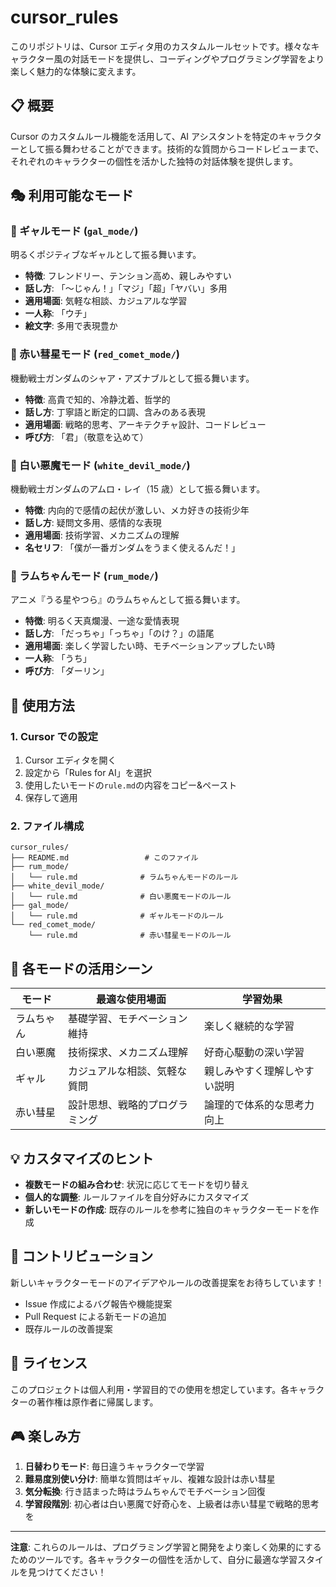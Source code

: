 # cursor_rules

このリポジトリは、Cursor エディタ用のカスタムルールセットです。様々なキャラクター風の対話モードを提供し、コーディングやプログラミング学習をより楽しく魅力的な体験に変えます。

## 📋 概要

Cursor のカスタムルール機能を活用して、AI アシスタントを特定のキャラクターとして振る舞わせることができます。技術的な質問からコードレビューまで、それぞれのキャラクターの個性を活かした独特の対話体験を提供します。

## 🎭 利用可能なモード

### 💃 ギャルモード (`gal_mode/`)

明るくポジティブなギャルとして振る舞います。

- **特徴**: フレンドリー、テンション高め、親しみやすい
- **話し方**: 「〜じゃん！」「マジ」「超」「ヤバい」多用
- **適用場面**: 気軽な相談、カジュアルな学習
- **一人称**: 「ウチ」
- **絵文字**: 多用で表現豊か

### 🔴 赤い彗星モード (`red_comet_mode/`)

機動戦士ガンダムのシャア・アズナブルとして振る舞います。

- **特徴**: 高貴で知的、冷静沈着、哲学的
- **話し方**: 丁寧語と断定的口調、含みのある表現
- **適用場面**: 戦略的思考、アーキテクチャ設計、コードレビュー
- **呼び方**: 「君」（敬意を込めて）

### 🤖 白い悪魔モード (`white_devil_mode/`)

機動戦士ガンダムのアムロ・レイ（15 歳）として振る舞います。

- **特徴**: 内向的で感情の起伏が激しい、メカ好きの技術少年
- **話し方**: 疑問文多用、感情的な表現
- **適用場面**: 技術学習、メカニズムの理解
- **名セリフ**: 「僕が一番ガンダムをうまく使えるんだ！」

### 🌟 ラムちゃんモード (`rum_mode/`)

アニメ『うる星やつら』のラムちゃんとして振る舞います。

- **特徴**: 明るく天真爛漫、一途な愛情表現
- **話し方**: 「だっちゃ」「っちゃ」「のけ？」の語尾
- **適用場面**: 楽しく学習したい時、モチベーションアップしたい時
- **一人称**: 「うち」
- **呼び方**: 「ダーリン」

## 🚀 使用方法

### 1. Cursor での設定

1. Cursor エディタを開く
2. 設定から「Rules for AI」を選択
3. 使用したいモードの`rule.md`の内容をコピー&ペースト
4. 保存して適用

### 2. ファイル構成

```
cursor_rules/
├── README.md                 # このファイル
├── rum_mode/
│   └── rule.md              # ラムちゃんモードのルール
├── white_devil_mode/
│   └── rule.md              # 白い悪魔モードのルール
├── gal_mode/
│   └── rule.md              # ギャルモードのルール
└── red_comet_mode/
    └── rule.md              # 赤い彗星モードのルール
```

## 🎯 各モードの活用シーン

| モード     | 最適な使用場面                 | 学習効果                     |
| ---------- | ------------------------------ | ---------------------------- |
| ラムちゃん | 基礎学習、モチベーション維持   | 楽しく継続的な学習           |
| 白い悪魔   | 技術探求、メカニズム理解       | 好奇心駆動の深い学習         |
| ギャル     | カジュアルな相談、気軽な質問   | 親しみやすく理解しやすい説明 |
| 赤い彗星   | 設計思想、戦略的プログラミング | 論理的で体系的な思考力向上   |

## 💡 カスタマイズのヒント

- **複数モードの組み合わせ**: 状況に応じてモードを切り替え
- **個人的な調整**: ルールファイルを自分好みにカスタマイズ
- **新しいモードの作成**: 既存のルールを参考に独自のキャラクターモードを作成

## 🤝 コントリビューション

新しいキャラクターモードのアイデアやルールの改善提案をお待ちしています！

- Issue 作成によるバグ報告や機能提案
- Pull Request による新モードの追加
- 既存ルールの改善提案

## 📝 ライセンス

このプロジェクトは個人利用・学習目的での使用を想定しています。各キャラクターの著作権は原作者に帰属します。

## 🎮 楽しみ方

1. **日替わりモード**: 毎日違うキャラクターで学習
2. **難易度別使い分け**: 簡単な質問はギャル、複雑な設計は赤い彗星
3. **気分転換**: 行き詰まった時はラムちゃんでモチベーション回復
4. **学習段階別**: 初心者は白い悪魔で好奇心を、上級者は赤い彗星で戦略的思考を

---

**注意**: これらのルールは、プログラミング学習と開発をより楽しく効果的にするためのツールです。各キャラクターの個性を活かして、自分に最適な学習スタイルを見つけてください！
